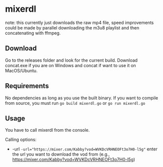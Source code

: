 # mixerdl
note: this currently just downloads the raw mp4 file, speed improvements could be made by parallel downloading the m3u8 playlist and then concatenating with ffmpeg.
## Download

Go to the releases folder and look for the current build. Download concat.exe if you are on Windows and concat if want to use it on MacOS/Ubuntu.

## Requirements

No dependencies as long as you use the built binary. If you want to compile from source, you must run `go build mixerdl.go` or `go run mixerdl.go`

## Usage

You have to call mixerdl from the console.

Calling options:

- -url `-url="https://mixer.com/Kabby?vod=WVKDcVRHNEOFt3o7H0-l5g"` enter the url you want to download the vod from (e.g., https://mixer.com/Kabby?vod=WVKDcVRHNEOFt3o7H0-l5g)
